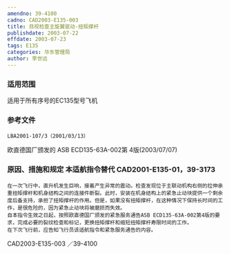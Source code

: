 ```yaml
---
amendno: 39-4100
cadno: CAD2003-E135-003
title: 目视检查主旋翼驱动-扭矩撑杆
publishdate: 2003-07-22
effdate: 2003-07-23
tags: E135
categories: 华东管理局
author: 李世远
---
```


### 适用范围 
适用于所有序号的EC135型号飞机

<!--more-->
### 参考文件
    LBA2001-107/3（2001/03/13）
欧直德国厂颁发的 ASB ECD135-63A-002第 4版(2003/07/07) 

### 原因、措施和规定 本适航指令替代 CAD2001-E135-01，39-3173 
    在一次飞行中，直升机发生巨响，接着产生异常的震动。检查发现位于主联动机构右侧的拉伸承重扭矩撑杆和机身结构之间的连接件断裂。此时，安装在机身结构上的紧急止动块提供一个剩余度后备支持，承担了扭矩撑杆的作用。但是，如果没有扭矩撑杆，在这种情况下保持长时间的工作，是很危险的，因为紧急止动块将被磨损而失效。
    自本指令生效之日起，按照欧直德国厂颁发的紧急服务通告ASB ECD135-63A-002第4版的要求，完成必要的裂纹检查和标记，更换扭矩撑杆和缩短扭矩撑杆寿限时间的工作。 
    在下次飞行前，应告知飞行员该适航指令和紧急服务通告的内容。
 CAD2003-E135-003 ／39-4100 
